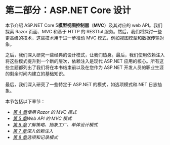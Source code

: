 # 第二部分：ASP.NET Core 设计

本节介绍 ASP.NET Core 5**模型视图控制器**（**MVC**）及其对应的 web API。我们探索 Razor 页面、MVC 和基于 HTTP 的 RESTful 服务。然后，我们将探讨一些更高级的技术，这些技术用于进一步推动 MVC 模式，例如视图模型和数据传输对象。

之后，我们深入研究一些经典的设计模式，让我们热身。最后，我们使用依赖注入将这些模式提升到一个新的层次，依赖注入是现代 ASP.NET 应用的核心。所有这些主题都列出了我们将在本书结束前以及在您作为 ASP.NET 开发人员的职业生涯的剩余时间内建立的基础知识。

最后，我们深入研究了一些特定于 ASP.NET 的模式，如选项模式和.NET 日志抽象。

本节包括以下章节：

*   [*第 4 章*](04.html#_idTextAnchor056)*使用 Razor 的 MVC 模式*
*   [*第 5 章*](05.html#_idTextAnchor075)*Web API 的 MVC 模式*
*   [*第 6 章*](06.html#_idTextAnchor099)*了解策略、抽象工厂、单体设计模式*
*   [*第 7 章*](07.html#_idTextAnchor124)*深入依赖注入*
*   [*第 8 章*](08.html#_idTextAnchor151)*选项和记录模式*